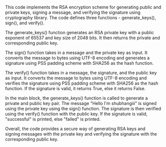 This code implements the RSA encryption scheme for generating public and private keys, signing a message, and verifying the signature using cryptography library. The code defines three functions - generate_keys(), sign(), and verify().

The generate_keys() function generates an RSA private key with a public exponent of 65537 and key size of 2048 bits. It then returns the private and corresponding public key.

The sign() function takes in a message and the private key as input. It converts the message to bytes using UTF-8 encoding and generates a signature using PSS padding scheme with SHA256 as the hash function.

The verify() function takes in a message, the signature, and the public key as input. It converts the message to bytes using UTF-8 encoding and verifies the signature using PSS padding scheme with SHA256 as the hash function. If the signature is valid, it returns True, else it returns False.

In the main block, the generate_keys() function is called to generate a private and public key pair. The message "Hello I'm shubhangiii" is signed using the private key using the sign() function. The signature is then verified using the verify() function with the public key. If the signature is valid, "successful" is printed, else "failed" is printed.

Overall, the code provides a secure way of generating RSA keys and signing messages with the private key and verifying the signature with the corresponding public key.
